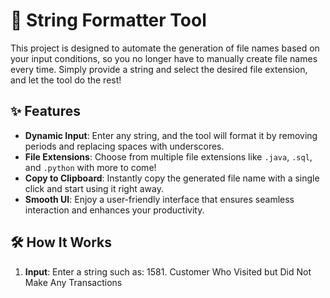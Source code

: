 # 🚀 String Formatter Tool

This project is designed to automate the generation of file names based on your input conditions, so you no longer have to manually create file names every time. Simply provide a string and select the desired file extension, and let the tool do the rest!

## ✨ Features

- **Dynamic Input**: Enter any string, and the tool will format it by removing periods and replacing spaces with underscores.
- **File Extensions**: Choose from multiple file extensions like `.java`, `.sql`, and `.python` with more to come!
- **Copy to Clipboard**: Instantly copy the generated file name with a single click and start using it right away.
- **Smooth UI**: Enjoy a user-friendly interface that ensures seamless interaction and enhances your productivity.

## 🛠 How It Works

1. **Input**: Enter a string such as: 1581. Customer Who Visited but Did Not Make Any Transactions
